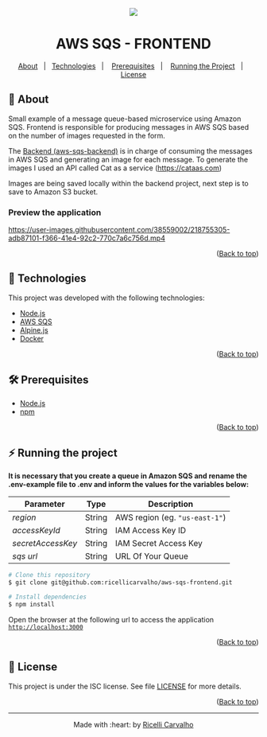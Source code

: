 <p align="center">
<img src="https://user-images.githubusercontent.com/38559002/218804399-0deb9611-aa27-444b-aad6-749a1995f22b.png">
</p>
<h1 align="center" id="top">AWS SQS - FRONTEND</h1>

<p align="center">
  <a href="#dart-about">About</a> &#xa0; | &#xa0; 
  <a href="#rocket-technologies">Technologies</a>&nbsp;&nbsp;&nbsp;|&nbsp;&nbsp;&nbsp;  
  <a href="#hammer_and_wrench-prerequisites">Prerequisites</a>&nbsp;&nbsp;&nbsp;|&nbsp;&nbsp;&nbsp;
  <a href="#zap-running-the-project">Running the Project</a>&nbsp;&nbsp;&nbsp;|&nbsp;&nbsp;&nbsp;
  <a href="#memo-license">License</a>
</p>


## :dart: About

Small example of a message queue-based microservice using Amazon SQS. Frontend is responsible for producing messages in AWS SQS based on the number of images requested in the form.

The [Backend (aws-sqs-backend)](https://github.com/ricellicarvalho/aws-sqs-backend) is in charge of consuming the messages in AWS SQS and generating an image for each message. To generate the images I used an API called Cat as a service (https://cataas.com)

Images are being saved locally within the backend project, next step is to save to Amazon S3 bucket.

### **Preview the application**

https://user-images.githubusercontent.com/38559002/218755305-adb87101-f366-41e4-92c2-770c7a6c756d.mp4

<p align="right">(<a href="#top">Back to top</a>)</p>

## :rocket: Technologies

This project was developed with the following technologies:

- [Node.js](https://nodejs.org/en/)
- [AWS SQS](https://aws.amazon.com/sqs/)
- [Alpine.js](https://alpinejs.dev/)
- [Docker](https://www.docker.com/)

<p align="right">(<a href="#top">Back to top</a>)</p>


## :hammer_and_wrench: Prerequisites

- [Node.js](https://nodejs.org/en/)
- [npm](https://www.npmjs.com/package/npm)

<p align="right">(<a href="#top">Back to top</a>)</p>

## :zap: Running the project
**It is necessary that you create a queue in Amazon SQS and rename the .env-example file to .env and inform the values for the variables below:**

| Parameter         | Type   | Description |
| ----------------- | ------ | ----------- |
| *region*          | String | AWS region (eg. `"us-east-1"`) |
| *accessKeyId*     | String | IAM Access Key ID |
| *secretAccessKey* | String | IAM Secret Access Key |
| *sqs url*         | String | URL Of Your Queue |

```bash
# Clone this repository
$ git clone git@github.com:ricellicarvalho/aws-sqs-frontend.git

# Install dependencies
$ npm install
```
Open the browser at the following url to access the application [`http://localhost:3000`](http://localhost:3000)

<p align="right">(<a href="#top">Back to top</a>)</p>

## :memo: License

This project is under the ISC license. See file [LICENSE](LICENSE.md) for more details.

<p align="right">(<a href="#top">Back to top</a>)</p>

---

<p align="center">Made with :heart: by <a href="https://github.com/ricellicarvalho" target="_blank">Ricelli Carvalho</a></p>
